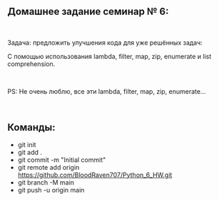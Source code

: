 ## Домашнее задание семинар № 6:

<br />

Задача: предложить улучшения кода для уже решённых задач:

С помощью использования lambda, filter, map, zip, enumerate и list comprehension.

<br />

PS: Не очень люблю, все эти lambda, filter, map, zip, enumerate...

<br />

## Команды:

- git init
- git add .
- git commit -m "Initial commit"
- git remote add origin https://github.com/BloodRaven707/Python_6_HW.git
- git branch -M main
- git push -u origin main
